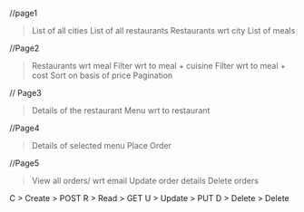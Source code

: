 //page1
> List of all cities
> List of all restaurants
> Restaurants wrt city
> List of meals

//Page2
> Restaurants wrt meal
> Filter wrt to meal + cuisine
> Filter wrt to meal + cost
> Sort on basis of price 
> Pagination

// Page3
> Details of the restaurant
> Menu wrt to restaurant

//Page4
> Details of selected menu
> Place Order

//Page5
> View all orders/ wrt email
> Update order details
> Delete orders


C > Create > POST
R > Read   > GET
U > Update > PUT
D > Delete > Delete